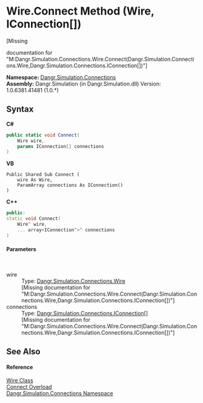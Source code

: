# Wire.Connect Method (Wire, IConnection[])
 

\[Missing <summary> documentation for "M:Dangr.Simulation.Connections.Wire.Connect(Dangr.Simulation.Connections.Wire,Dangr.Simulation.Connections.IConnection[])"\]

**Namespace:**&nbsp;<a href="N_Dangr_Simulation_Connections">Dangr.Simulation.Connections</a><br />**Assembly:**&nbsp;Dangr.Simulation (in Dangr.Simulation.dll) Version: 1.0.6381.41481 (1.0.*)

## Syntax

**C#**<br />
``` C#
public static void Connect(
	Wire wire,
	params IConnection[] connections
)
```

**VB**<br />
``` VB
Public Shared Sub Connect ( 
	wire As Wire,
	ParamArray connections As IConnection()
)
```

**C++**<br />
``` C++
public:
static void Connect(
	Wire^ wire, 
	... array<IConnection^>^ connections
)
```


#### Parameters
&nbsp;<dl><dt>wire</dt><dd>Type: <a href="T_Dangr_Simulation_Connections_Wire">Dangr.Simulation.Connections.Wire</a><br />\[Missing <param name="wire"/> documentation for "M:Dangr.Simulation.Connections.Wire.Connect(Dangr.Simulation.Connections.Wire,Dangr.Simulation.Connections.IConnection[])"\]</dd><dt>connections</dt><dd>Type: <a href="T_Dangr_Simulation_Connections_IConnection">Dangr.Simulation.Connections.IConnection</a>[]<br />\[Missing <param name="connections"/> documentation for "M:Dangr.Simulation.Connections.Wire.Connect(Dangr.Simulation.Connections.Wire,Dangr.Simulation.Connections.IConnection[])"\]</dd></dl>

## See Also


#### Reference
<a href="T_Dangr_Simulation_Connections_Wire">Wire Class</a><br /><a href="Overload_Dangr_Simulation_Connections_Wire_Connect">Connect Overload</a><br /><a href="N_Dangr_Simulation_Connections">Dangr.Simulation.Connections Namespace</a><br />